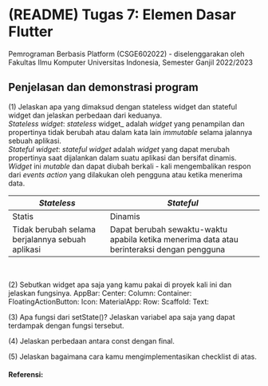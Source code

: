 # (README) Tugas 7: Elemen Dasar Flutter

Pemrograman Berbasis Platform (CSGE602022) - diselenggarakan oleh Fakultas Ilmu Komputer Universitas Indonesia, Semester Ganjil 2022/2023

## Penjelasan dan demonstrasi program
(1) Jelaskan apa yang dimaksud dengan stateless widget dan stateful widget dan jelaskan perbedaan dari keduanya. <br>
*_Stateless_ _widget_*: _stateless_ widget_ adalah _widget_ yang penampilan dan propertinya tidak berubah atau dalam kata lain _immutable_ selama jalannya sebuah aplikasi. <br>
*Stateful _widget_*: _stateful_ _widget_ adalah _widget_ yang dapat merubah propertinya saat dijalankan dalam suatu aplikasi dan bersifat dinamis. _Widget_ ini _mutable_ dan dapat diubah berkali - kali mengembalikan respon dari _events_ _action_ yang dilakukan oleh pengguna atau ketika menerima data. <br>

|  _Stateless_  |   _Stateful_  |
| ------------- | ------------- |
| Statis  | Dinamis  |
| Tidak berubah selama berjalannya sebuah aplikasi  | Dapat berubah sewaktu-waktu apabila ketika menerima data atau berinteraksi dengan pengguna  | 
<br>
 
(2) Sebutkan widget apa saja yang kamu pakai di proyek kali ini dan jelaskan fungsinya.
AppBar: 
Center:
Column: 
Container:
FloatingActionButton:
Icon:
MaterialApp: 
Row: 
Scaffold: 
Text: 

(3) Apa fungsi dari setState()? Jelaskan variabel apa saja yang dapat terdampak dengan fungsi tersebut.

(4) Jelaskan perbedaan antara const dengan final.

(5) Jelaskan bagaimana cara kamu mengimplementasikan checklist di atas.

#### Referensi: <br>
